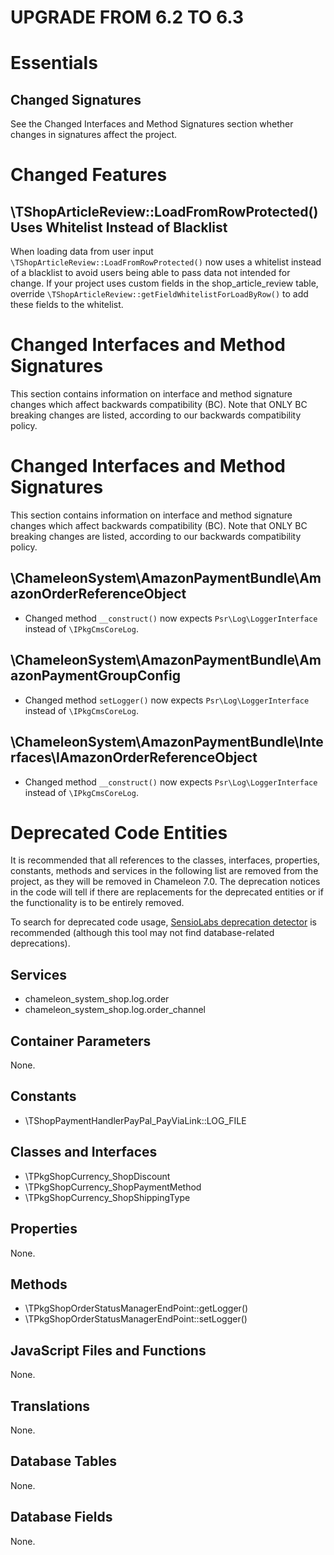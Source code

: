 UPGRADE FROM 6.2 TO 6.3
=======================

# Essentials

## Changed Signatures

See the Changed Interfaces and Method Signatures section whether changes in signatures affect the project.

# Changed Features

## \TShopArticleReview::LoadFromRowProtected() Uses Whitelist Instead of Blacklist

When loading data from user input `\TShopArticleReview::LoadFromRowProtected()` now uses a whitelist
instead of a blacklist to avoid users being able to pass data not intended for change.
If your project uses custom fields in the shop_article_review table, 
override `\TShopArticleReview::getFieldWhitelistForLoadByRow()` to add these fields to the whitelist.

# Changed Interfaces and Method Signatures

This section contains information on interface and method signature changes which affect backwards compatibility (BC).
Note that ONLY BC breaking changes are listed, according to our backwards compatibility policy.
# Changed Interfaces and Method Signatures

This section contains information on interface and method signature changes which affect backwards compatibility (BC).
Note that ONLY BC breaking changes are listed, according to our backwards compatibility policy.


## \ChameleonSystem\AmazonPaymentBundle\AmazonOrderReferenceObject

- Changed method `__construct()` now expects `Psr\Log\LoggerInterface` instead of `\IPkgCmsCoreLog`.

## \ChameleonSystem\AmazonPaymentBundle\AmazonPaymentGroupConfig

- Changed method `setLogger()` now expects `Psr\Log\LoggerInterface` instead of `\IPkgCmsCoreLog`.

## \ChameleonSystem\AmazonPaymentBundle\Interfaces\IAmazonOrderReferenceObject

- Changed method `__construct()` now expects `Psr\Log\LoggerInterface` instead of `\IPkgCmsCoreLog`.

# Deprecated Code Entities

It is recommended that all references to the classes, interfaces, properties, constants, methods and services in the
following list are removed from the project, as they will be removed in Chameleon 7.0. The deprecation notices in the
code will tell if there are replacements for the deprecated entities or if the functionality is to be entirely removed.

To search for deprecated code usage, [SensioLabs deprecation detector](https://github.com/sensiolabs-de/deprecation-detector)
is recommended (although this tool may not find database-related deprecations).

## Services

- chameleon_system_shop.log.order
- chameleon_system_shop.log.order_channel

## Container Parameters

None.

## Constants

- \TShopPaymentHandlerPayPal_PayViaLink::LOG_FILE

## Classes and Interfaces

- \TPkgShopCurrency_ShopDiscount
- \TPkgShopCurrency_ShopPaymentMethod
- \TPkgShopCurrency_ShopShippingType

## Properties

None.

## Methods

- \TPkgShopOrderStatusManagerEndPoint::getLogger()
- \TPkgShopOrderStatusManagerEndPoint::setLogger()

## JavaScript Files and Functions

None.

## Translations

None.

## Database Tables

None.

## Database Fields

None.
